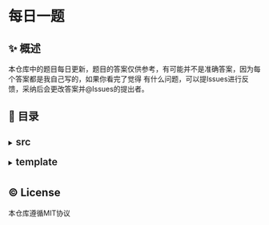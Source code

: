 # 每日一题

## ✨ 概述

本仓库中的题目每日更新，题目的答案仅供参考，有可能并不是准确答案，因为每个答案都是我自己写的，如果你看完了觉得
有什么问题，可以提Issues进行反馈，采纳后会更改答案并@Issues的提出者。

## 🎊 目录




<details>
<summary><b style="font-weight:600;font-size:1.23rem;display:inline-block;margin:8px 0;">src</b></summary>
  <ul>
    <li><a href="src/getContent.js">getContent.js</a></li>
    <li><a href="src/getFileList.js">getFileList.js</a></li>
    <li><a href="src/index.js">index.js</a></li>
  </ul>
</details>
      
<details>
<summary><b style="font-weight:600;font-size:1.23rem;display:inline-block;margin:8px 0;">template</b></summary>
  <ul>
    <li><a href="template/footer.txt">footer.txt</a></li>
    <li><a href="template/header.txt">header.txt</a></li>
  </ul>
</details>
      
## ©️ License

本仓库遵循MIT协议


